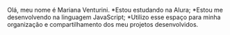 Olá, meu nome é Mariana Venturini.
*Estou estudando na Alura;
*Estou me desenvolvendo na linguagem JavaScript;
*Utilizo esse espaço para minha organização e compartilhamento dos meu projetos desenvolvidos.
